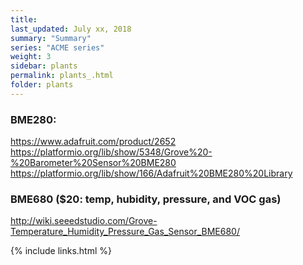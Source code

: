 ```yaml
---
title:  
last_updated: July xx, 2018
summary: "Summary"
series: "ACME series"
weight: 3
sidebar: plants
permalink: plants_.html
folder: plants
---
```


### BME280:
https://www.adafruit.com/product/2652
https://platformio.org/lib/show/5348/Grove%20-%20Barometer%20Sensor%20BME280
https://platformio.org/lib/show/166/Adafruit%20BME280%20Library

### BME680 ($20: temp, hubidity, pressure, and VOC gas)
http://wiki.seeedstudio.com/Grove-Temperature_Humidity_Pressure_Gas_Sensor_BME680/

{% include links.html %}
